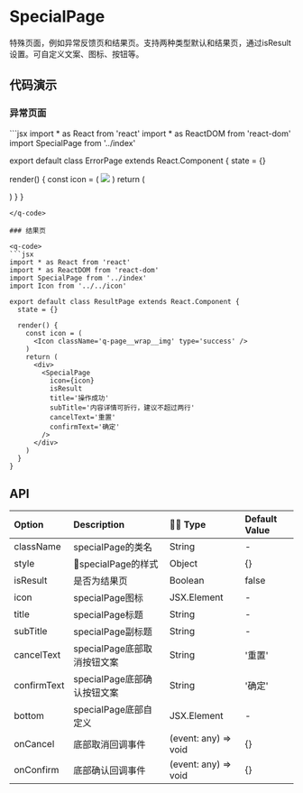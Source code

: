 # SpecialPage <q-qrcode name='special-page' />

特殊页面，例如异常反馈页和结果页。支持两种类型默认和结果页，通过isResult设置。可自定义文案、图标、按钮等。

## 代码演示

### 异常页面

<q-code>
```jsx
import * as React from 'react'
import * as ReactDOM from 'react-dom'
import SpecialPage from '../index'

export default class ErrorPage extends React.Component {
  state = {}

  render() {
    const icon = (
      <img
        className="q-page__wrap__img"
        src='http://img002.qufenqi.com/products/d2/cf/d2cf5bb206a138affc4ad9faca22180d.png'
      />
    )
    return (
      <div>
        <SpecialPage
          icon={icon}
          title='找不到网络'
        />
      </div>
    )
  }
}
```
</q-code>

### 结果页

<q-code>
```jsx
import * as React from 'react'
import * as ReactDOM from 'react-dom'
import SpecialPage from '../index'
import Icon from '../../icon'

export default class ResultPage extends React.Component {
  state = {}

  render() {
    const icon = (
      <Icon className='q-page__wrap__img' type='success' />
    )
    return (
      <div>
        <SpecialPage
          icon={icon}
          isResult
          title='操作成功'
          subTitle='内容详情可折行，建议不超过两行'
          cancelText='重置'
          confirmText='确定'
        />
      </div>
    )
  }
}
```
</q-code>

## API

| Option      | Description                 |  Type              | Default Value |
| :---------- | :-------------------------- | :------------------- | :------------ |
| className   | specialPage的类名           | String               | -             |
| style       | specialPage的样式          | Object               | {}            |
| isResult    | 是否为结果页                | Boolean              | false         |
| icon        | specialPage图标             | JSX.Element          | -             |
| title       | specialPage标题             | String               | -             |
| subTitle    | specialPage副标题           | String               | -             |
| cancelText  | specialPage底部取消按钮文案 | String               | '重置'        |
| confirmText | specialPage底部确认按钮文案 | String               | '确定'        |
| bottom      | specialPage底部自定义       | JSX.Element          | -             |
| onCancel    | 底部取消回调事件            | (event: any) => void | {}            |
| onConfirm   | 底部确认回调事件            | (event: any) => void | {}            |

<q-iframe name="special-page"  />